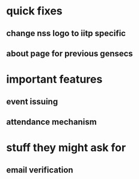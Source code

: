 # quick fixes

## change nss logo to iitp specific

## about page for previous gensecs

# important features

## event issuing

## attendance mechanism

# stuff they might ask for

## email verification
